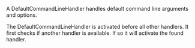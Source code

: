 A DefaultCommandLineHandler handles default command line arguments and options.

The DefaultCommandLineHandler is activated before all other handlers. It first checks if another handler is available. If so it will activate the found handler.